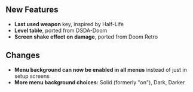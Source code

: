 ## New Features

- **Last used weapon** key, inspired by Half-Life
- **Level table**, ported from DSDA-Doom
- **Screen shake effect on damage**, ported from Doom Retro

## Changes

- **Menu background can now be enabled in all menus** instead of just in setup screens
- **More menu background choices:** Solid (formerly "on"), Dark, Darker
